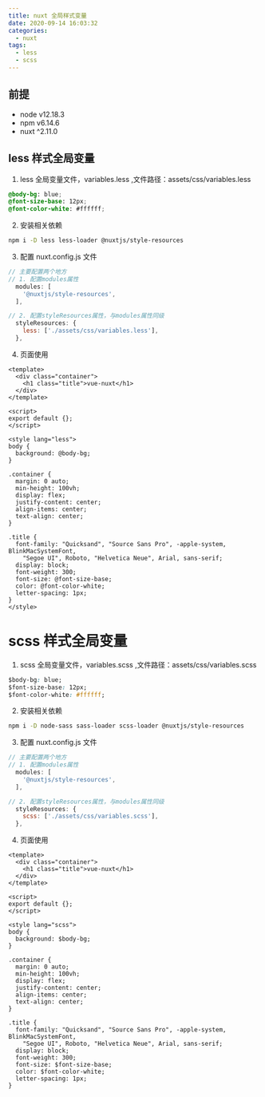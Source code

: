 ```yaml
---
title: nuxt 全局样式变量
date: 2020-09-14 16:03:32
categories:
  - nuxt
tags:
  - less
  - scss
---
```


## 前提

- node v12.18.3
- npm v6.14.6
- nuxt ^2.11.0

## less 样式全局变量

1. less 全局变量文件，variables.less ,文件路径：assets/css/variables.less

```css
@body-bg: blue;
@font-size-base: 12px;
@font-color-white: #ffffff;
```

2. 安装相关依赖

```sh
npm i -D less less-loader @nuxtjs/style-resources
```

3. 配置 nuxt.config.js 文件

```js
// 主要配置两个地方
// 1. 配置modules属性
  modules: [
    '@nuxtjs/style-resources',
  ],

// 2. 配置styleResources属性，与modules属性同级
  styleResources: {
    less: ['./assets/css/variables.less'],
  },
```

4. 页面使用

```vue
<template>
  <div class="container">
    <h1 class="title">vue-nuxt</h1>
  </div>
</template>

<script>
export default {};
</script>

<style lang="less">
body {
  background: @body-bg;
}

.container {
  margin: 0 auto;
  min-height: 100vh;
  display: flex;
  justify-content: center;
  align-items: center;
  text-align: center;
}

.title {
  font-family: "Quicksand", "Source Sans Pro", -apple-system, BlinkMacSystemFont,
    "Segoe UI", Roboto, "Helvetica Neue", Arial, sans-serif;
  display: block;
  font-weight: 300;
  font-size: @font-size-base;
  color: @font-color-white;
  letter-spacing: 1px;
}
</style>
```

# scss 样式全局变量

1. scss 全局变量文件，variables.scss ,文件路径：assets/css/variables.scss

```css
$body-bg: blue;
$font-size-base: 12px;
$font-color-white: #ffffff;
```

2. 安装相关依赖

```sh
npm i -D node-sass sass-loader scss-loader @nuxtjs/style-resources
```

3. 配置 nuxt.config.js 文件

```js
// 主要配置两个地方
// 1. 配置modules属性
  modules: [
    '@nuxtjs/style-resources',
  ],

// 2. 配置styleResources属性，与modules属性同级
  styleResources: {
    scss: ['./assets/css/variables.scss'],
  },
```

4. 页面使用

```vue
<template>
  <div class="container">
    <h1 class="title">vue-nuxt</h1>
  </div>
</template>

<script>
export default {};
</script>

<style lang="scss">
body {
  background: $body-bg;
}

.container {
  margin: 0 auto;
  min-height: 100vh;
  display: flex;
  justify-content: center;
  align-items: center;
  text-align: center;
}

.title {
  font-family: "Quicksand", "Source Sans Pro", -apple-system, BlinkMacSystemFont,
    "Segoe UI", Roboto, "Helvetica Neue", Arial, sans-serif;
  display: block;
  font-weight: 300;
  font-size: $font-size-base;
  color: $font-color-white;
  letter-spacing: 1px;
}
```
